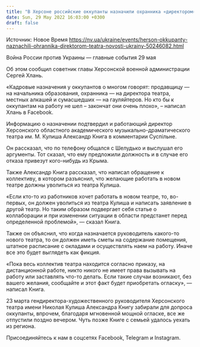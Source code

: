 ```yaml
---
title: "В Херсоне российские оккупанты назначили охранника «директором» театра"
date: Sun, 29 May 2022 16:03:00 +0300
draft: false
---
```

Источник: Новое Время https://nv.ua/ukraine/events/herson-okkupanty-naznachili-ohrannika-direktorom-teatra-novosti-ukrainy-50246082.html


Война России против Украины — главные события 29 мая

Об этом сообщил советник главы Херсонской военной администрации Сергей Хлань.

 «Кадровые назначения у оккупантов о многом говорят: продавщицу — на начальника образования, охранника — на директора театра, местных алкашей и сумасшедших — на гауляйтеров. Но кто бы к оккупантам на работу не шел – закончат они очень плохо», – написал Хлань в Facebook.

Информацию о назначении подтвердил и работающий директор Херсонского областного академического музыкально-драматического театра им. М. Кулиша Александр Книга в комментарии Суспільне.

Он рассказал, что по телефону общался с Шелудько и выслушал его аргументы. Тот сказал, что ему предложили должность и в случае его отказа привезут кого-нибудь из Крыма.

Также Александр Книга рассказал, что написал обращение к коллективу, в котором разъяснил, что желающие работать в новом театре должны уволиться из театра Кулиша.

 «Если кто-то из работников хочет работать в новом театре, то, во-первых, он должен уволиться из театра Кулиша и написать заявление в другой театр. Но таким образом подвергает себя статье о коллаборации и при изменении ситуации в области предстанет перед определенной проблемой», — сказал Книга.

Также он объяснил, что когда назначается руководитель какого-то нового театра, то он должен иметь сметы на содержание помещения, штатное расписание с окладами и осуществлять наем на работу. Иначе все это будет выглядеть как фикция.

 «Пока весь коллектив театра находится согласно приказу, на дистанционной работе, никто никого не имеет права вызывать на работу или заставлять что-то делать. Если такие случаи возникают, без вашего желания, сообщайте и этот факт будет приобретать огласку», — написал Книга.

23 марта гендиректора-художественного руководителя Херсонского театра имени Николая Кулиша Александра Книгу забирали для допроса оккупанты, впрочем, благодаря мгновенной мощной огласке, все же отпустили поздно вечером. Чуть позже Книге с семьей удалось уехать из региона.

Присоединяйтесь к нам в соцсетях Facebook, Telegram и Instagram.
